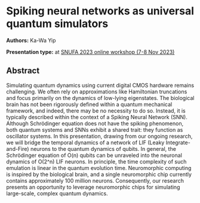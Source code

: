 # Spiking neural networks as universal quantum simulators

**Authors:** Ka-Wa Yip

**Presentation type:**  at [SNUFA 2023 online workshop (7-8 Nov 2023)](https://snufa.net/2023)

## Abstract

Simulating quantum dynamics using current digital CMOS hardware remains challenging. We often rely on approximations like Hamiltonian truncations and focus primarily on the dynamics of low-lying eigenstates. The biological brain has not been rigorously defined within a quantum mechanical framework, and indeed, there may be no necessity to do so. Instead, it is typically described within the context of a Spiking Neural Network (SNN). Although Schrödinger equation does not have the spiking phenomenon, both quantum systems and SNNs exhibit a shared trait: they function as oscillator systems. In this presentation, drawing from our ongoing research, we will bridge the temporal dynamics of a network of LIF (Leaky Integrate-and-Fire) neurons to the quantum dynamics of qubits. In general, the Schrödinger equation of O(n) qubits can be unraveled into the neuronal dynamics of O(2^n) LIF neurons. In principle, the time complexity of such emulation is linear in the quantum evolution time. Neuromorphic computing is inspired by the biological brain, and a single neuromorphic chip currently contains approximately 100 million neurons. Consequently, our research presents an opportunity to leverage neuromorphic chips for simulating large-scale, complex quantum dynamics.